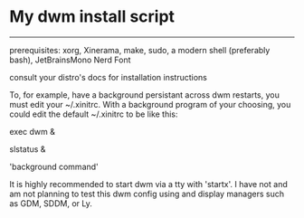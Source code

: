 # My dwm install script
-----------------------
prerequisites:
xorg, Xinerama, make, sudo, a modern shell (preferably bash), JetBrainsMono Nerd Font

consult your distro's docs for installation instructions

To, for example, have a background persistant across dwm restarts, you must edit your ~/.xinitrc. With a background program of your choosing, you could edit the default ~/.xinitrc to be like this:

exec dwm &

slstatus &

'background command'

It is highly recommended to start dwm via a tty with 'startx'. I have not and am not planning to test this dwm config using and display managers such as GDM, SDDM, or Ly.
